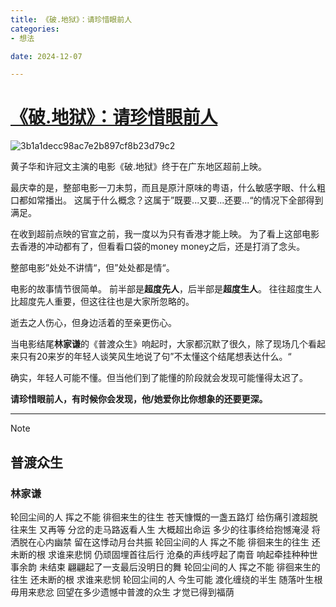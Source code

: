 ```yaml
---
title: 《破.地狱》：请珍惜眼前人
categories:
- 想法

date: 2024-12-07

---
```


# [《破.地狱》：请珍惜眼前人](https://github.com/chinobing/chinobing.github.io/issues/18)

![3b1a1decc98ac7e2b897cf8b23d79c2](https://github.com/user-attachments/assets/9a07b4de-fbec-4293-a7a0-461e932d656f)

黄子华和许冠文主演的电影《破.地狱》终于在广东地区超前上映。

最庆幸的是，整部电影一刀未剪，而且是原汁原味的粤语，什么敏感字眼、什么粗口都如常播出。 这属于什么概念？这属于”既要...又要...还要...“的情况下全部得到满足。

在收到超前点映的官宣之前，我一度以为只有香港才能上映。 为了看上这部电影去香港的冲动都有了，但看看口袋的money money之后，还是打消了念头。

整部电影”处处不讲情“，但”处处都是情“。

电影的故事情节很简单。 前半部是**超度先人**，后半部是**超度生人**。  往往超度生人比超度先人重要，但这往往也是大家所忽略的。

逝去之人伤心，但身边活着的至亲更伤心。

当电影结尾**林家谦**的《普渡众生》响起时，大家都沉默了很久，除了现场几个看起来只有20来岁的年轻人谈笑风生地说了句”不太懂这个结尾想表达什么。“

确实，年轻人可能不懂。但当他们到了能懂的阶段就会发现可能懂得太迟了。

**请珍惜眼前人，有时候你会发现，他/她爱你比你想象的还要更深。**

---
> [!NOTE]
> ## 普渡众生    
> ### 林家谦
>
>轮回尘间的人 挥之不能
徘徊来生的往生
苍天慷慨的一盏五路灯 给伤痛引渡超脱往来生 又再等
分岔的走马路返看人生 大概超出命运
多少的往事终给抱憾淹浸 将洒脱在心内幽禁
留在这悸动月台共振
轮回尘间的人 挥之不能
徘徊来生的往生
还未断的根 求谁来悲悯
仍顽固埋首往后行
沧桑的声线哼起了南音 响起牵挂种种世事余韵 未结束
翩翩起了一支最后没明日的舞
轮回尘间的人 挥之不能
徘徊来生的往生
还未断的根 求谁来悲悯
轮回尘间的人 今生可能
渡化缠绕的半生
随落叶生根 毋用来悲忿
回望在多少遗憾中普渡的众生
才觉已得到福荫